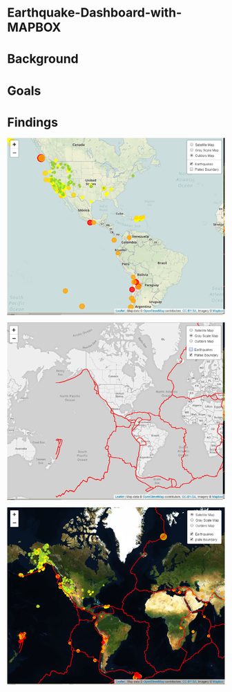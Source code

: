 # Earthquake-Dashboard-with-MAPBOX

# Background

# Goals

# Findings

![x](assets/images/map1.png)

![x](assets/images/map2.png)

![x](assets/images/map3.png)
